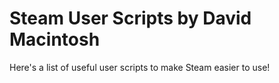 # Steam User Scripts by David Macintosh
Here's a list of useful user scripts to make Steam easier to use!
